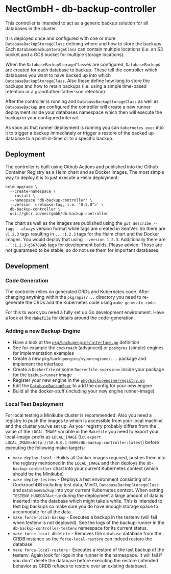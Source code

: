 # NectGmbH - db-backup-controller

This controller is intended to act as a generic backup solution for all databases in the cluster.

It is deployed once and configured with one or more `DatabaseBackupStorageClass` defining where and how to store the backups. Each `DatabaseBackupStorageClass` can contain multiple locations (i.e. an S3 bucket and a GCS bucket for multiple storage locations).

When the `DatabaseBackupStorageClass`es are configured, `DatabaseBackup`s are created for each database to backup. These tell the controller which databases you want to have backed up into which `DatabaseBackupStorageClass`. Also these define how long to store the backups and how to retain backups (i.e. using a simple time-based retention or a grandfather-father-son retention).

After the controller is running and `DatabaseBackupStorageClass` as well as `DatabaseBackup` are configured the controller will create a new runner deployment inside your databases namespace which then will execute the backup in your configured interval.

As soon as that runner deployment is running you can `kubernetes exec` into it to trigger a backup immediately or trigger a restore of the backed up database to a point-in-time or to a specific backup.

## Deployment

The controller is built using Github Actions and published into the Github Container Registry as a Helm chart and as Docker images. The most simple way to deploy it is to just execute a Helm deployment:

```
helm upgrade \
  --create-namespace \
  --install \
  --namespace 'db-backup-controller' \
  --version '<release-tag, i.e. "0.5.0">' \
  db-backup-controller \
  oci://ghcr.io/nectgmbh/db-backup-controller
```

The chart as well as the images are published using the `git describe --tags --always` version format while tags are created in SemVer. So there are `v1.2.3` tags resulting in `...:1.2.3` tags for the Helm chart and the Docker images. You would deploy that using `--version 1.2.3`. Additionally there are `...:1.2.3-g56789ab` tags for development builds. Please advice: Those are not guaranteed to be stable, so do not use them for important databases.

## Development

### Code Generation

The controller relies on generated CRDs and Kubernetes code. After changing anything within the `pkg/apis/...` directory you need to re-generate the CRDs and the Kubernetes code using `make generate-code`.

For this to work you need a fully set up Go development environment. Have a look at the [`Makefile`](./Makefile) for details around the code-generation.

### Adding a new Backup-Engine

- Have a look at the [`pkg/backupengine/interface.go`](./pkg/backupengine/interface.go) definition
- See for example the `cockroach` (advanced) or `postgres` (simple) engines for implementation examples
- Create a new `pkg/backupengine/<yourengine>/...` package and implement the interface
- Create a `Dockerfile` or some `Dockerfile.<version>` inside your package for the `backup-runner` image
- Register your new engine in the [`pkg/backupengine/registry.go`](./pkg/backupengine/registry.go)
- Edit the [`DatabaseBackupSpec`](./pkg/apis/v1/types.go) to add the config for your new engine
- Build all the docker-stuff (including your new engine runner-image)

### Local Test Deployment

For local testing a Minikube cluster is recommended. Also you need a registry to push the images to which is accessible from your local machine and the cluster you've set up. As your registry probably differs from the value of the `LOCAL_IMAGE` variable in the `Makefile` you need to export your local-image-prefix as `LOCAL_IMAGE` (i.e. `export LOCAL_IMAGE=http://10.0.0.1:5000/db-backup-controller:latest`) before executing the following make-targets:

- `make deploy-local` - Builds all Docker images required, pushes them into the registry mentioned in the `LOCAL_IMAGE` and then deploys the `db-backup-controller` chart into your current Kubernetes context (which should be the Minikube)
- `make deploy-testenv` - Deploys a test environment consisting of a CockroachDB including test data, MinIO, `DatabaseBackupStorageClass` and `DatabaseBackup` into your current Kubernetes context. When setting `TESTENV_HUGEDATA=true` during the deployment a large amount of data is inserted into the database which might take a while. This is intended to test big backups so make sure you do have enough storage space to accomodate for all the data.
- `make force-local-backup` - Executes a backup in the testenv (will fail when testenv is not deployed). See the logs of the backup-runner in the `db-backup-controller-testenv` namespace for its current status.
- `make force-local-dbdelete` - Removes the `database` database from the CRDB instance so the `force-local-restore` can indeed restore the database
- `make force-local-restore` - Executes a restore of the last backup of the testenv. Again look for logs in the runner in the namespace. It will fail if you don't delete the database before executing the restore (intended behavior as CRDB refuses to restore over an existing database).


